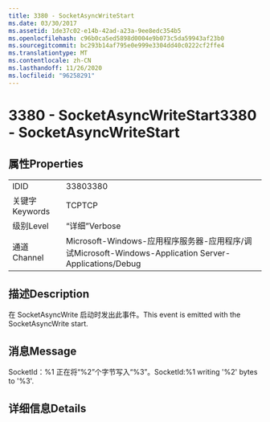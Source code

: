 ```yaml
---
title: 3380 - SocketAsyncWriteStart
ms.date: 03/30/2017
ms.assetid: 1de37c02-e14b-42ad-a23a-9ee8edc354b5
ms.openlocfilehash: c96b0ca5ed5898d0004e9b073c5da59943af23b0
ms.sourcegitcommit: bc293b14af795e0e999e3304dd40c0222cf2ffe4
ms.translationtype: MT
ms.contentlocale: zh-CN
ms.lasthandoff: 11/26/2020
ms.locfileid: "96258291"
---
```

# <a name="3380---socketasyncwritestart"></a><span data-ttu-id="6c052-102">3380 - SocketAsyncWriteStart</span><span class="sxs-lookup"><span data-stu-id="6c052-102">3380 - SocketAsyncWriteStart</span></span>

## <a name="properties"></a><span data-ttu-id="6c052-103">属性</span><span class="sxs-lookup"><span data-stu-id="6c052-103">Properties</span></span>  
  
|||  
|-|-|  
|<span data-ttu-id="6c052-104">ID</span><span class="sxs-lookup"><span data-stu-id="6c052-104">ID</span></span>|<span data-ttu-id="6c052-105">3380</span><span class="sxs-lookup"><span data-stu-id="6c052-105">3380</span></span>|  
|<span data-ttu-id="6c052-106">关键字</span><span class="sxs-lookup"><span data-stu-id="6c052-106">Keywords</span></span>|<span data-ttu-id="6c052-107">TCP</span><span class="sxs-lookup"><span data-stu-id="6c052-107">TCP</span></span>|  
|<span data-ttu-id="6c052-108">级别</span><span class="sxs-lookup"><span data-stu-id="6c052-108">Level</span></span>|<span data-ttu-id="6c052-109">“详细”</span><span class="sxs-lookup"><span data-stu-id="6c052-109">Verbose</span></span>|  
|<span data-ttu-id="6c052-110">通道</span><span class="sxs-lookup"><span data-stu-id="6c052-110">Channel</span></span>|<span data-ttu-id="6c052-111">Microsoft-Windows-应用程序服务器-应用程序/调试</span><span class="sxs-lookup"><span data-stu-id="6c052-111">Microsoft-Windows-Application Server-Applications/Debug</span></span>|  
  
## <a name="description"></a><span data-ttu-id="6c052-112">描述</span><span class="sxs-lookup"><span data-stu-id="6c052-112">Description</span></span>  

 <span data-ttu-id="6c052-113">在 SocketAsyncWrite 启动时发出此事件。</span><span class="sxs-lookup"><span data-stu-id="6c052-113">This event is emitted with the SocketAsyncWrite start.</span></span>  
  
## <a name="message"></a><span data-ttu-id="6c052-114">消息</span><span class="sxs-lookup"><span data-stu-id="6c052-114">Message</span></span>  

 <span data-ttu-id="6c052-115">SocketId：%1 正在将“%2”个字节写入“%3”。</span><span class="sxs-lookup"><span data-stu-id="6c052-115">SocketId:%1 writing '%2' bytes to '%3'.</span></span>  
  
## <a name="details"></a><span data-ttu-id="6c052-116">详细信息</span><span class="sxs-lookup"><span data-stu-id="6c052-116">Details</span></span>
